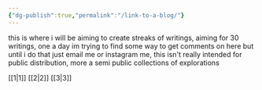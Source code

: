 ```yaml
---
{"dg-publish":true,"permalink":"/link-to-a-blog/"}
---
```


this is where i will be aiming to create streaks of writings, aiming for 30 writings, one a day
im trying to find some way to get comments on here but until i do that just email me or instagram me, this isn't really intended for public distribution, more a semi public collections of explorations

[[1\|1]]
[[2\|2]]
[[3\|3]]

